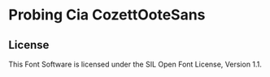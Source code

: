 # Probing Cia CozettOoteSans

## License

This Font Software is licensed under the SIL Open Font License, Version 1.1.
